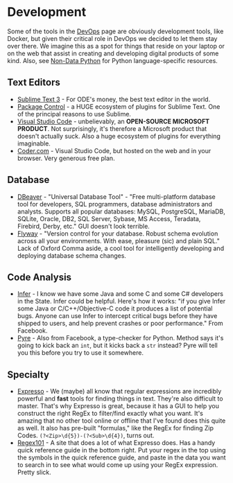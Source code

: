 # Development

Some of the tools in the [DevOps](devops.md) page are obviously development tools, like Docker, but given their critical role in DevOps we decided to let them stay over there. We imagine this as a spot for things that reside on your laptop or on the web that assist in creating and developing digital products of some kind. Also, see [Non-Data Python](non-data-python.md) for Python language-specific resources.

## Text Editors

- [Sublime Text 3](https://www.sublimetext.com/3) - For ODE's money, the best text editor in the world.
- [Package Control](https://packagecontrol.io/) - a HUGE ecosystem of plugins for Sublime Text. One of the principal reasons to use Sublime.
- [Visual Studio Code](https://code.visualstudio.com/) - unbelievably, an **OPEN-SOURCE MICROSOFT PRODUCT**. Not surprisingly, it's therefore a Microsoft product that doesn't actually suck. Also a huge ecosystem of plugins for everything imaginable.
- [Coder.com](https://coder.com/) - Visual Studio Code, but hosted on the web and in your browser. Very generous free plan.

## Database

- [DBeaver](https://dbeaver.io) - "Universal Database Tool" - "Free multi-platform database tool for developers, SQL programmers, database administrators and analysts. Supports all popular databases: MySQL, PostgreSQL, MariaDB, SQLite, Oracle, DB2, SQL Server, Sybase, MS Access, Teradata, Firebird, Derby, etc." GUI doesn't look terrible.
- [Flyway](https://flywaydb.org/) - "Version control for your database. Robust schema evolution across all your environments. With ease, pleasure (sic) and plain SQL." Lack of Oxford Comma aside, a cool tool for intelligently developing and deploying database schema changes.

## Code Analysis

- [Infer](https://fbinfer.com/) - I know we have some Java and some C and some C# developers in the State. Infer could be helpful. Here's how it works: "if you give Infer some Java or C/C++/Objective-C code it produces a list of potential bugs. Anyone can use Infer to intercept critical bugs before they have shipped to users, and help prevent crashes or poor performance." From Facebook.
- [Pyre](https://pyre-check.org/) - Also from Facebook, a type-checker for Python. Method says it's going to kick back an `int`, but it kicks back a `str` instead? Pyre will tell you this before you try to use it somewhere.

## Specialty

- [Expresso](http://www.ultrapico.com/) - We (maybe) all know that regular expressions are incredibly powerful and **fast** tools for finding things in text. They're also difficult to master. That's why Expresso is great, because it has a GUI to help you construct the right RegEx to filter/find exactly what you want. It's amazing that no other tool online or offline that I've found does this quite as well. It also has pre-built "formulas," like the RegEx for finding Zip Codes. `(?<Zip>\d{5})-(?<Sub>\d{4})`, turns out.
- [Regex101](https://regex101.com/) - A site that does a lot of what Expresso does. Has a handy quick reference guide in the bottom right. Put your regex in the top using the symbols in the quick reference guide, and paste in the data you want to search in to see what would come up using your RegEx expression. Pretty slick.
